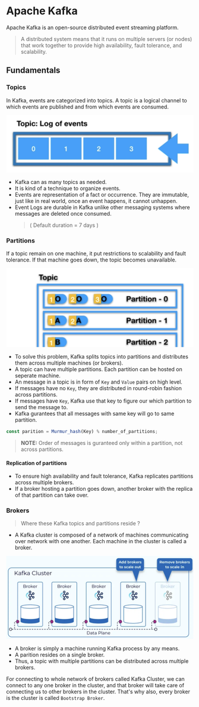 # Apache Kafka

Apache Kafka is an open-source distributed event streaming platform.

> A distributed system means that it runs on multiple servers (or nodes) that work together to provide high availability, fault tolerance, and scalability.

## Fundamentals

### Topics

In Kafka, events are categorized into topics. A topic is a logical channel to which events are published and from which events are consumed.

![](/assets/2025-08-29-12-14-37.png)

- Kafka can as many topics as needed.
- It is kind of a technique to organize events.
- Events are representation of a fact or occurrence. They are immutable, just like in real world, once an event happens, it cannot unhappen.
- Event Logs are durable in Kafka unlike other messaging systems where messages are deleted once consumed.
  > ( Default duration = 7 days )

### Partitions

If a topic remain on one machine, it put restrictions to scalability and fault tolerance. If that machine goes down, the topic becomes unavailable.

![](/assets/2025-08-29-12-17-29.png)

- To solve this problem, Kafka splits topics into partitions and distributes them across multiple machines (or brokers).
- A topic can have multiple partitions. Each partition can be hosted on seperate machine.
- An message in a topic is in form of `Key` and `Value` pairs on high level.
- If messages have no `Key`, they are distributed in round-robin fashion across partitions.
- If messages have `Key`, Kafka use that key to figure our which partition to send the message to.
- Kafka gurantees that all messages with same key will go to same partition.

```javascript
const parition = Murmur_hash(Key) % number_of_partitions;
```

> **NOTE:** Order of messages is guranteed only within a partition, not across partitions.

#### Replication of partitions

- To ensure high availability and fault tolerance, Kafka replicates partitions across multiple brokers.
- If a broker hosting a partition goes down, another broker with the replica of that partition can take over.

### Brokers

> Where these Kafka topics and partitions reside ?

- A Kafka cluster is composed of a network of machines communicating over network with one another. Each machine in the cluster is called a broker.

![](/assets/2025-08-29-12-26-28.png)

- A broker is simply a machine running Kafka process by any means.
- A parition resides on a single broker.
- Thus, a topic with multiple partitions can be distributed across multiple brokers.

For connecting to whole network of brokers called Kafka Cluster, we can connect to any one broker in the cluster, and that broker will take care of connecting us to other brokers in the cluster. That's why also, every broker is the cluster is called `Bootstrap Broker`.
